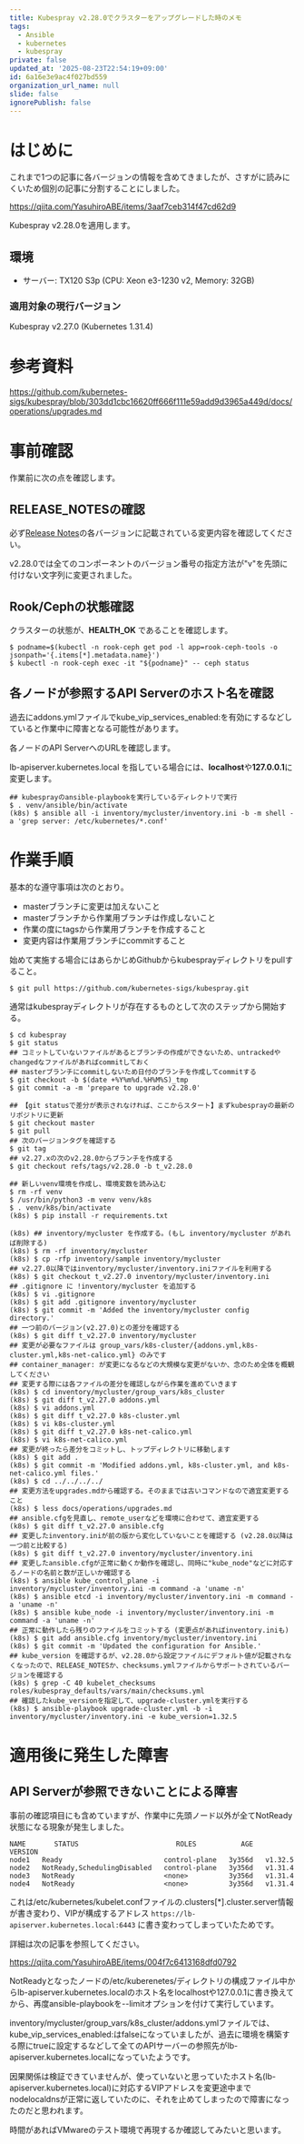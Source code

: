 ```yaml
---
title: Kubespray v2.28.0でクラスターをアップグレードした時のメモ
tags:
  - Ansible
  - kubernetes
  - kubespray
private: false
updated_at: '2025-08-23T22:54:19+09:00'
id: 6a16e3e9ac4f027bd559
organization_url_name: null
slide: false
ignorePublish: false
---
```

# はじめに

これまで1つの記事に各バージョンの情報を含めてきましたが、さすがに読みにくいため個別の記事に分割することにしました。

https://qiita.com/YasuhiroABE/items/3aaf7ceb314f47cd62d9


Kubespray v2.28.0を適用します。

## 環境

* サーバー: TX120 S3p (CPU: Xeon e3-1230 v2, Memory: 32GB)

### 適用対象の現行バージョン

Kubespray v2.27.0 (Kubernetes 1.31.4)

# 参考資料

https://github.com/kubernetes-sigs/kubespray/blob/303dd1cbc16620ff666f111e59add9d3965a449d/docs/operations/upgrades.md

# 事前確認

作業前に次の点を確認します。

## RELEASE_NOTESの確認

必ず[Release Notes](https://github.com/kubernetes-sigs/kubespray/releases)の各バージョンに記載されている変更内容を確認してください。

v2.28.0では全てのコンポーネントのバージョン番号の指定方法が"v"を先頭に付けない文字列に変更されました。

## Rook/Cephの状態確認

クラスターの状態が、**HEALTH_OK** であることを確認します。

```bash:
$ podname=$(kubectl -n rook-ceph get pod -l app=rook-ceph-tools -o jsonpath='{.items[*].metadata.name}')
$ kubectl -n rook-ceph exec -it "${podname}" -- ceph status
```

## 各ノードが参照するAPI Serverのホスト名を確認

過去にaddons.ymlファイルでkube_vip_services_enabled:を有効にするなどしていると作業中に障害となる可能性があります。

各ノードのAPI ServerへのURLを確認します。

lb-apiserver.kubernetes.local を指している場合には、**localhost**や**127.0.0.1**に変更します。

```bash:各ノードで/etc/kubernetes/以下のファイルからAPIサーバーのURLを確認
## kubesprayのansible-playbookを実行しているディレクトリで実行
$ . venv/ansible/bin/activate
(k8s) $ ansible all -i inventory/mycluster/inventory.ini -b -m shell -a 'grep server: /etc/kubernetes/*.conf'
```

# 作業手順

基本的な遵守事項は次のとおり。

* masterブランチに変更は加えないこと
* masterブランチから作業用ブランチは作成しないこと
* 作業の度にtagsから作業用ブランチを作成すること
* 変更内容は作業用ブランチにcommitすること

始めて実施する場合にはあらかじめGithubからkubesprayディレクトリをpullすること。

```bash:初回のみ
$ git pull https://github.com/kubernetes-sigs/kubespray.git
```

通常はkubesprayディレクトリが存在するものとして次のステップから開始する。

```bash:
$ cd kubespray
$ git status
## コミットしていないファイルがあるとブランチの作成ができないため、untrackedやchangedなファイルがあればcommitしておく
## masterブランチにcommitしないため日付のブランチを作成してcommitする
$ git checkout -b $(date +%Y%m%d.%H%M%S)_tmp
$ git commit -a -m 'prepare to upgrade v2.28.0'

## 【git statusで差分が表示されなければ、ここからスタート】まずkubesprayの最新のリポジトリに更新
$ git checkout master
$ git pull
## 次のバージョンタグを確認する
$ git tag
## v2.27.xの次のv2.28.0からブランチを作成する
$ git checkout refs/tags/v2.28.0 -b t_v2.28.0

## 新しいvenv環境を作成し、環境変数を読み込む
$ rm -rf venv
$ /usr/bin/python3 -m venv venv/k8s
$ . venv/k8s/bin/activate
(k8s) $ pip install -r requirements.txt

(k8s) ## inventory/mycluster を作成する。(もし inventory/mycluster があれば削除する)
(k8s) $ rm -rf inventory/mycluster
(k8s) $ cp -rfp inventory/sample inventory/mycluster
## v2.27.0以降ではinventory/mycluster/inventory.iniファイルを利用する
(k8s) $ git checkout t_v2.27.0 inventory/mycluster/inventory.ini
## .gitignore に !inventory/mycluster を追加する
(k8s) $ vi .gitignore
(k8s) $ git add .gitignore inventory/mycluster
(k8s) $ git commit -m 'Added the inventory/mycluster config directory.'
## 一つ前のバージョン(v2.27.0)との差分を確認する
(k8s) $ git diff t_v2.27.0 inventory/mycluster
## 変更が必要なファイルは group_vars/k8s-cluster/{addons.yml,k8s-cluster.yml,k8s-net-calico.yml} のみです
## container_manager: が変更になるなどの大規模な変更がないか、念のため全体を概観してください
## 変更する際には各ファイルの差分を確認しながら作業を進めていきます
(k8s) $ cd inventory/mycluster/group_vars/k8s_cluster
(k8s) $ git diff t_v2.27.0 addons.yml
(k8s) $ vi addons.yml
(k8s) $ git diff t_v2.27.0 k8s-cluster.yml
(k8s) $ vi k8s-cluster.yml
(k8s) $ git diff t_v2.27.0 k8s-net-calico.yml
(k8s) $ vi k8s-net-calico.yml
## 変更が終ったら差分をコミットし、トップディレクトリに移動します
(k8s) $ git add .
(k8s) $ git commit -m 'Modified addons.yml, k8s-cluster.yml, and k8s-net-calico.yml files.'
(k8s) $ cd ../../../../
## 変更方法をupgrades.mdから確認する。そのままでは古いコマンドなので適宜変更すること
(k8s) $ less docs/operations/upgrades.md
## ansible.cfgを見直し、remote_userなどを環境に合わせて、適宜変更する
(k8s) $ git diff t_v2.27.0 ansible.cfg
## 変更したinventory.iniが前の版から変化していないことを確認する (v2.28.0以降は一つ前と比較する)
(k8s) $ git diff t_v2.27.0 inventory/mycluster/inventory.ini
## 変更したansible.cfgが正常に動くか動作を確認し、同時に"kube_node"などに対応するノードの名前と数が正しいか確認する
(k8s) $ ansible kube_control_plane -i inventory/mycluster/inventory.ini -m command -a 'uname -n'
(k8s) $ ansible etcd -i inventory/mycluster/inventory.ini -m command -a 'uname -n'
(k8s) $ ansible kube_node -i inventory/mycluster/inventory.ini -m command -a 'uname -n'
## 正常に動作したら残りのファイルをコミットする (変更点があればinventory.iniも)
(k8s) $ git add ansible.cfg inventory/mycluster/inventory.ini
(k8s) $ git commit -m 'Updated the configuration for Ansible.'
## kube_version を確認するが、v2.28.0から設定ファイルにデフォルト値が記載されなくなったので、RELEASE_NOTESか、checksums.ymlファイルからサポートされているバージョンを確認する
(k8s) $ grep -C 40 kubelet_checksums roles/kubespray_defaults/vars/main/checksums.yml
## 確認したkube_versionを指定して、upgrade-cluster.ymlを実行する
(k8s) $ ansible-playbook upgrade-cluster.yml -b -i inventory/mycluster/inventory.ini -e kube_version=1.32.5
```

# 適用後に発生した障害

## API Serverが参照できないことによる障害

事前の確認項目にも含めていますが、作業中に先頭ノード以外が全てNotReady状態になる現象が発生しました。

```text:
NAME       STATUS                        ROLES           AGE      VERSION
node1   Ready                         control-plane   3y356d   v1.32.5
node2   NotReady,SchedulingDisabled   control-plane   3y356d   v1.31.4
node3   NotReady                      <none>          3y356d   v1.31.4
node4   NotReady                      <none>          3y356d   v1.31.4
```

これは/etc/kubernetes/kubelet.confファイルの.clusters[*].cluster.server情報が書き変わり、VIPが構成するアドレス ``https://lb-apiserver.kubernetes.local:6443`` に書き変わってしまっていたためです。

詳細は次の記事を参照してください。

https://qiita.com/YasuhiroABE/items/004f7c6413168dfd0792

NotReadyとなったノードの/etc/kuberenetes/ディレクトリの構成ファイル中からlb-apiserver.kubernetes.localのホスト名をlocalhostや127.0.0.1に書き換えてから、再度ansible-playbookを--limitオプションを付けて実行しています。

inventory/mycluster/group_vars/k8s_cluster/addons.ymlファイルでは、kube_vip_services_enabled:はfalseになっていましたが、過去に環境を構築する際にtrueに設定するなどして全てのAPIサーバーの参照先がlb-apiserver.kubernetes.localになっていたようです。

因果関係は検証できていませんが、使っていないと思っていたホスト名(lb-apiserver.kubernetes.local)に対応するVIPアドレスを変更途中までnodelocaldnsが正常に返していたのに、それを止めてしまったので障害になったのだと思われます。

時間があればVMwareのテスト環境で再現するか確認してみたいと思います。


